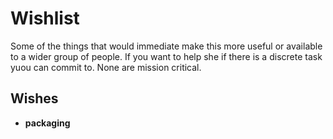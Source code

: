 # Wishlist

Some of the things that would immediate make this more useful or available to a wider group of people. If you want to help
she if there is a discrete task yuou can commit to. None are mission critical.

## Wishes

* **packaging**


